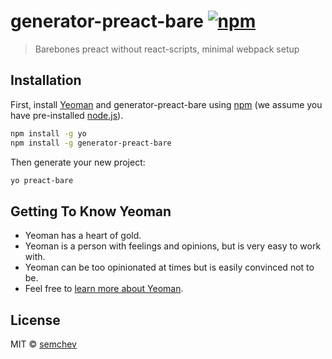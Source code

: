 # generator-preact-bare [![npm](https://img.shields.io/npm/v/generator-preact-bare.svg)](https://www.npmjs.com/package/generator-preact-bare)
> Barebones preact without react-scripts, minimal webpack setup

## Installation

First, install [Yeoman](http://yeoman.io) and generator-preact-bare using [npm](https://www.npmjs.com/) (we assume you have pre-installed [node.js](https://nodejs.org/)).

```bash
npm install -g yo
npm install -g generator-preact-bare
```

Then generate your new project:

```bash
yo preact-bare
```

## Getting To Know Yeoman

 * Yeoman has a heart of gold.
 * Yeoman is a person with feelings and opinions, but is very easy to work with.
 * Yeoman can be too opinionated at times but is easily convinced not to be.
 * Feel free to [learn more about Yeoman](http://yeoman.io/).

## License

MIT © [semchev](none)


[npm-image]: https://badge.fury.io/js/generator-preact-bare.svg
[npm-url]: https://npmjs.org/package/generator-preact-bare
[travis-image]: https://travis-ci.org/semchev/generator-preact-bare.svg?branch=master
[travis-url]: https://travis-ci.org/semchev/generator-preact-bare
[daviddm-image]: https://david-dm.org/semchev/generator-preact-bare.svg?theme=shields.io
[daviddm-url]: https://david-dm.org/semchev/generator-preact-bare
